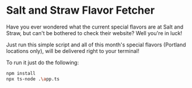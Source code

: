 # Salt and Straw Flavor Fetcher
Have you ever wondered what the current special flavors are at Salt and Straw, but can't be bothered to check their website? Well you're in luck!

Just run this simple script and all of this month's special flavors (Portland locations only), will be delivered right to your terminal!

To run it just do the following:

```sh
npm install
npx ts-node .\app.ts
```